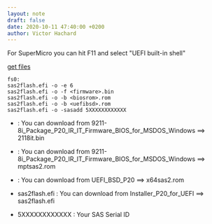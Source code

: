 ```yaml
---
layout: note
draft: false
date: 2020-10-11 47:40:00 +0200
author: Victor Hachard
---
```


For SuperMicro you can hit F11 and select "UEFI built-in shell"

[get files]({{site.baseurl}}/res/m1015/M1015.zip)

```
fs0:
sas2flash.efi -o -e 6
sas2flash.efi -o -f <firmware>.bin
sas2flash.efi -o -b <biosrom>.rom
sas2flash.efi -o -b <uefibsd>.rom
sas2flash.efi -o -sasadd 5XXXXXXXXXXXX
```

- <firmware> : You can download from 9211-8i_Package_P20_IR_IT_Firmware_BIOS_for_MSDOS_Windows ==> 2118it.bin

- <biosrom> : You can download from 9211-8i_Package_P20_IR_IT_Firmware_BIOS_for_MSDOS_Windows ==> mptsas2.rom

- <uefibsd> : You can download from UEFI_BSD_P20 ==> x64sas2.rom

- sas2flash.efi : You can download from Installer_P20_for_UEFI ==> sas2flash.efi

- 5XXXXXXXXXXXX : Your SAS Serial ID

